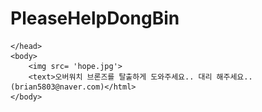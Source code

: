# PleaseHelpDongBin
<html>
	<head>
		
	</head>
	<body>
		<img src= 'hope.jpg'>
		<text>오버워치 브론즈를 탈출하게 도와주세요.. 대리 해주세요.. (brian5803@naver.com)</html>
	</body>
</html>

